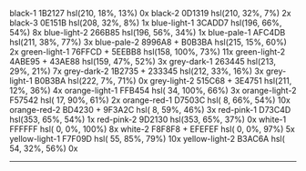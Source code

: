 black-1           1B2127          hsl(210,  18%,  13%) 0x
black-2           0D1319          hsl(210,  32%,   7%) 2x
black-3           0E151B          hsl(208,  32%,   8%) 1x
blue-light-1      3CADD7          hsl(196,  66%,  54%) 8x
blue-light-2      266B85          hsl(196,  56%,  34%) 1x
blue-pale-1       AFC4DB          hsl(211,  38%,  77%) 3x
blue-pale-2       8996A8 + B0B3BA hsl(215,  15%,  60%) 2x
green-light-1     76FFCD + 5EEBB8 hsl(158,  100%, 73%) 11x
green-light-2     4ABE95 + 43AE88 hsl(159,  47%,  52%) 3x
grey-dark-1       263445          hsl(213,  29%,  21%) 7x
grey-dark-2       1B2735 + 233345 hsl(212,  33%,  16%) 3x
grey-light-1      B0B3BA          hsl(222,   7%,  71%) 0x
grey-light-2      515C68 + 3E4751 hsl(211,  12%,  36%) 4x
orange-light-1    FFB454          hsl( 34, 100%,  66%) 3x
orange-light-2    F57542          hsl( 17,  90%,  61%) 2x
orange-red-1      D7503C          hsl(  8,  66%,  54%) 10x
orange-red-2      BD4230 + 9F3A2C hsl(  8,  59%,  46%) 3x
red-pink-1        D73C4D          hsl(353,  65%,  54%) 1x
red-pink-2        9D2130          hsl(353,  65%,  37%) 0x
white-1           FFFFFF          hsl(  0,   0%, 100%) 8x
white-2           F8F8F8 + EFEFEF hsl(  0,   0%,  97%) 5x
yellow-light-1    F7F09D          hsl( 55,  85%,  79%) 10x
yellow-light-2    B3AC6A          hsl( 54,  32%,  56%) 0x

----